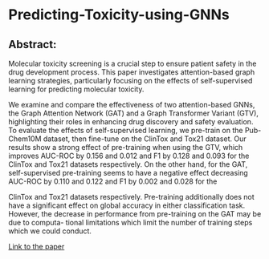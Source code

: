 # Predicting-Toxicity-using-GNNs

## Abstract: 

Molecular toxicity screening is a crucial step to ensure patient safety in the drug development process. This paper investigates attention-based graph learning strategies, particularly focusing on the effects of self-supervised learning for predicting molecular toxicity. 

We examine and compare the effectiveness of two attention-based GNNs, the Graph Attention Network (GAT) and a Graph Transformer Variant (GTV), highlighting their roles in enhancing drug discovery and safety evaluation. To evaluate the effects of self-supervised learning, we pre-train on the Pub-Chem10M dataset, then fine-tune on the ClinTox and Tox21 dataset. Our results show a strong effect of pre-training when using the GTV, which improves AUC-ROC by 0.156 and 0.012 and F1 by 0.128 and 0.093 for the ClinTox and Tox21 datasets respectively. On the other hand, for the GAT, self-supervised pre-training seems to have a negative effect decreasing AUC-ROC by 0.110 and 0.122 and F1 by 0.002 and 0.028 for the

ClinTox and Tox21 datasets respectively. Pre-training additionally does not have a significant effect on global accuracy in either classification task. However, the decrease in performance from pre-training on the GAT may be due to computa- tional limitations which limit the number of training steps which we could conduct.


[Link to the paper](https://drive.google.com/file/d/16iY5Yt4OG3UZ39qk85ci-eF00G-QF1o0/view?usp=sharing)